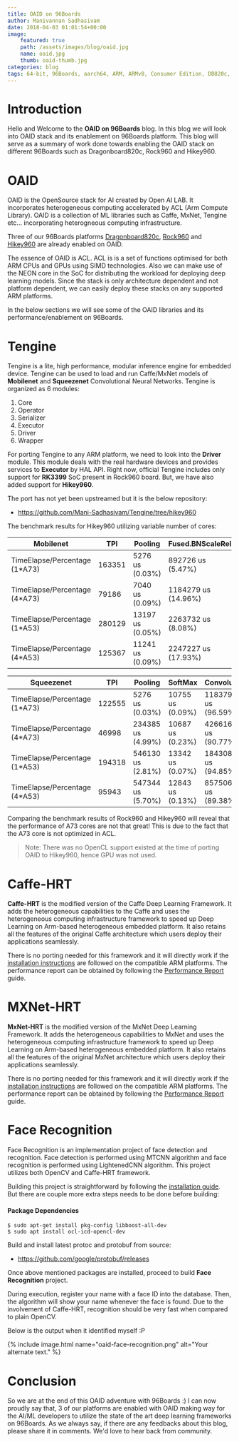 ```yaml
---
title: OAID on 96Boards
author: Manivannan Sadhasivam
date: 2018-04-03 01:01:54+00:00
image:
    featured: true
    path: /assets/images/blog/oaid.jpg
    name: oaid.jpg
    thumb: oaid-thumb.jpg
categories: blog
tags: 64-bit, 96Boards, aarch64, ARM, ARMv8, Consumer Edition, DB820c, Rock960, Hikey960, OAID, AI, Machine Learning, ACL, Caffe, MxNet
---
```


# Introduction

Hello and Welcome to the **OAID on 96Boards** blog. In this blog we will
look into OAID stack and its enablement on 96Boards platform. This blog
will serve as a summary of work done towards enabling the OAID stack on
different 96Boards such as Dragonboard820c, Rock960 and Hikey960.

# OAID

OAID is the OpenSource stack for AI created by Open AI LAB. It incorporates
heterogeneous computing accelerated by ACL (Arm Compute Library). OAID is
a collection of ML libraries such as Caffe, MxNet, Tengine etc... incorporating
heterogneous computing infrastructure.

Three of our 96Boards platforms [Dragonboard820c](https://www.96boards.org/product/dragonboard820c/),
[Rock960](https://www.96rocks.com/) and [Hikey960](https://www.96boards.org/product/hikey960/)
are already enabled on OAID.

The essence of OAID is ACL. ACL is is a set of functions optimised for both ARM
CPUs and GPUs using SIMD technologies. Also we can make use of the NEON core in
the SoC for distributing the workload for deploying deep learning models. Since
the stack is only architecture dependent and not platform dependent, we can easily
deploy these stacks on any supported ARM platforms.

In the below sections we will see some of the OAID libraries and its performance/enablement
on 96Boards.

# Tengine

Tengine is a lite, high performance, modular inference engine for embedded device.
Tengine can be used to load and run Caffe/MxNet models of **Mobilenet** and
**Squeezenet** Convolutional Neural Networks. Tengine is organized as 6 modules:

1. Core
2. Operator
3. Serializer
4. Executor
5. Driver
6. Wrapper

For porting Tengine to any ARM platform, we need to look into the **Driver**
module. This module deals with the real hardware devices and provides services
to **Executor** by HAL API. Right now, official Tengine includes only support
for **RK3399** SoC present in Rock960 board. But, we have also added support
for **Hikey960**.

The port has not yet been upstreamed but it is the below repository:

* https://github.com/Mani-Sadhasivam/Tengine/tree/hikey960

The benchmark results for Hikey960 utilizing variable number of cores:

| Mobilenet                     | TPI           | Pooling         | Fused.BNScaleRelu   | Convolution           |
| ----------------------------- | ------------- | --------------- | -----------------   | --------------------- |
| TimeElapse/Percentage (1*A73) | 163351        | 5276 us (0.03%) | 892726 us (5.47%)   | 15437120 us (94.50%)  |
| TimeElapse/Percentage (4*A73) | 79186         | 7040 us (0.09%) | 1184279 us (14.96%) | 6727308 us (84.96%)   |
| TimeElapse/Percentage (1*A53) | 280129        | 13197 us (0.05%)| 2263732 us (8.08%)  | 25736053 us (91.87%)  |
| TimeElapse/Percentage (4*A53) | 125367        | 11241 us (0.09%)| 2247227 us (17.93%) | 10278308 us (81.99%)  |

| Squeezenet                    | TPI           | Pooling           | SoftMax         | Convolution         | Concat              |
| ----------------------------- | ------------- | ---------------   | --------------  | ---------------     | --------------------|
| TimeElapse/Percentage (1*A73) | 122555        | 5276 us (0.03%)   | 10755 us (0.09%)| 11837984 us (96.59%)| 168465 us (1.37%)   |
| TimeElapse/Percentage (4*A73) | 46998         | 234385 us (4.99%) | 10687 us (0.23%)| 4266165 us (90.77%) | 188465 us (4.01%)   |
| TimeElapse/Percentage (1*A53) | 194318        | 546130 us (2.81%) | 13342 us (0.07%)| 18430842 us (94.85%)| 441422 us (2.27%)   |
| TimeElapse/Percentage (4*A53) | 95943         | 547344 us (5.70%) | 12843 us (0.13%)| 8575066 us (89.38%) | 458987 us (4.78%)   |

Comparing the benchmark results of Rock960 and Hikey960 will reveal that
the performance of A73 cores are not that great! This is due to the fact
that the A73 core is not optimized in ACL.

> Note: There was no OpenCL support existed at the time of porting OAID to
>       Hikey960, hence GPU was not used.

# Caffe-HRT

**Caffe-HRT** is the modified version of the Caffe Deep Learning Framework.
It adds the heterogeneous capabilities to the Caffe and uses the heterogeneous
computing infrastructure framework to speed up Deep Learning on Arm-based
heterogeneous embedded platform. It also retains all the features of the
original Caffe architecture which users deploy their applications seamlessly.

There is no porting needed for this framework and it will directly work if
the [installation instructions](https://github.com/OAID/Caffe-HRT/blob/master/acl_openailab/installation.md)
are followed on the compatible ARM platforms. The performance report can be
obtained by following the [Performance Report](https://github.com/OAID/Caffe-HRT/blob/master/acl_openailab/performance_report.pdf)
guide.

# MXNet-HRT

**MxNet-HRT** is the modified version of the MxNet Deep Learning Framework.
It adds the heterogeneous capabilities to MxNet and uses the heterogeneous
computing infrastructure framework to speed up Deep Learning on Arm-based
heterogeneous embedded platform. It also retains all the features of the
original MxNet architecture which users deploy their applications seamlessly.

There is no porting needed for this framework and it will directly work if
the [installation instructions](https://github.com/OAID/MXNet-HRT/blob/master/acl_openailab/installation.md)
are followed on the compatible ARM platforms. The performance report can be
obtained by following the [Performance Report](https://github.com/OAID/MXNet-HRT/blob/master/acl_openailab/performance_report.pdf)
guide.

# Face Recognition

Face Recognition is an implementation project of face detection and recognition.
Face detection is performed using MTCNN algorithm and face recognition is
performed using LightenedCNN algorithm. This project utilizes both OpenCV and
Caffe-HRT framework.

Building this project is straightforward by following the [installation guide](https://github.com/OAID/FaceRecognition/blob/master/installation.md). But there are couple more extra steps needs to be done before building:

#### Package Dependencies

```shell
$ sudo apt-get install pkg-config libboost-all-dev
$ sudo apt install ocl-icd-opencl-dev
```

Build and install latest protoc and protobuf from source:

* https://github.com/google/protobuf/releases

Once above mentioned packages are installed, proceed to build **Face Recognition**
project.

During execution, register your name with a face ID into the database. Then,
the algorithm will show your name whenever the face is found. Due to the
involvement of Caffe-HRT, recognition should be very fast when compared to
plain OpenCV.

Below is the output when it identified myself :P

{% include image.html name="oaid-face-recognition.png" alt="Your alternate text." %}

# Conclusion

So we are at the end of this OAID adventure with 96Boards :) I can now proudly
say that, 3 of our platforms are enabled with OAID making way for the AI/ML
developers to utilize the state of the art deep learning frameworks on 96Boards.
As we always say, if there are any feedbacks about this blog, please share it
in comments. We'd love to hear back from community.
